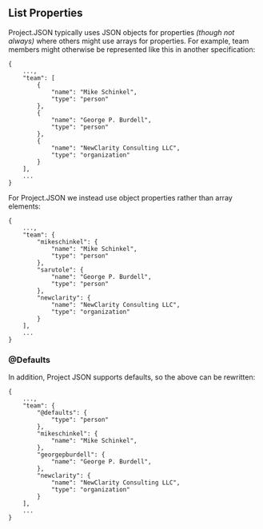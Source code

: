 ## List Properties

Project.JSON typically uses JSON objects for properties _(though not always)_ where others might use arrays for properties.
For example, team members might otherwise be represented like this in another specification:

    {
        ..., 
        "team": [
            {
                "name": "Mike Schinkel",
                "type": "person"
            },
            {
                "name": "George P. Burdell",
                "type": "person"
            },
            {
                "name": "NewClarity Consulting LLC",
                "type": "organization"
            }
        ],  
        ...
    }        

For Project.JSON we instead use object properties rather than array elements:

    {
        ..., 
        "team": {
            "mikeschinkel": {
                "name": "Mike Schinkel",
                "type": "person"
            },
            "sarutole": {
                "name": "George P. Burdell",
                "type": "person"
            },
            "newclarity": {
                "name": "NewClarity Consulting LLC",
                "type": "organization"
            }
        ],  
        ...
    }        

### @Defaults
In addition, Project JSON supports defaults, so the above can be rewritten:

    {
        ..., 
        "team": {
            "@defaults": {
                "type": "person"
            },
            "mikeschinkel": {
                "name": "Mike Schinkel",
            },
            "georgepburdell": {
                "name": "George P. Burdell",
            },
            "newclarity": {
                "name": "NewClarity Consulting LLC",
                "type": "organization"
            }
        ],  
        ...
    }        

